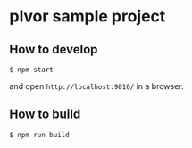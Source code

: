 plvor sample project
====

## How to develop

```console
$ npm start
```
and open `http://localhost:9810/` in a browser.

## How to build

```console
$ npm run build
```
